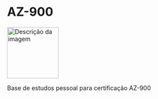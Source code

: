 # AZ-900

<img src="https://ensino.fundacaofat.org.br/uploads/2022/07/664fd91b66c61aaffa301f06d8136825.png" alt="Descrição da imagem" width="120" height="120">

Base de estudos pessoal para certificação AZ-900
